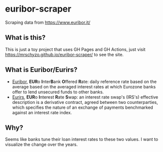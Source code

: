 # euribor-scraper
Scraping data from https://www.euribor.it/

## What is this?
This is just a toy project that uses GH Pages and GH Actions, just visit https://mrschyzo.github.io/euribor-scraper/ to see the site.

## What is Euribor/Eurirs?
- [Euribor](https://en.wikipedia.org/wiki/Euribor), **EUR**o **I**nter**B**ank **O**ffered **R**ate: daily reference rate based on the average based on the averaged interest rates at which Eurozone banks offer to lend unsecured funds to other banks.
- [Eurirs](), **EUR**o **I**nterest **R**ate **S**wap: an interest rate swap's (IRS's) effective description is a derivative contract, agreed between two counterparties, which specifies the nature of an exchange of payments benchmarked against an interest rate index.

## Why?
Seems like banks tune their loan interest rates to these two values. I want to visualize the change over the years.
